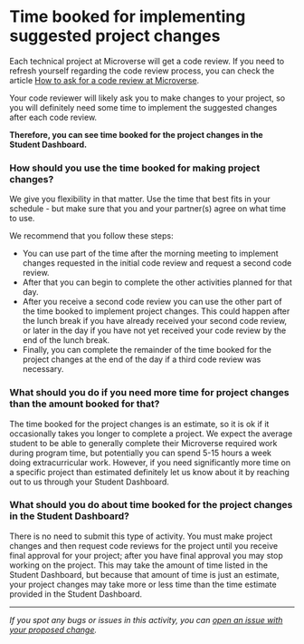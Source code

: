 # Time booked for implementing suggested project changes

Each technical project at Microverse will get a code review. If you need to refresh yourself regarding the code review process, you can check the article [How to ask for a code review at Microverse](https://github.com/microverseinc/curriculum-transversal-skills/blob/main/code-review/articles/how_to_ask_for_a_code_review.md).

Your code reviewer will likely ask you to make changes to your project, so you will definitely need some time to implement the suggested changes after each code review.

**Therefore, you can see time booked for the project changes in the Student Dashboard.**

### How should you use the time booked for making project changes?

We give you flexibility in that matter. Use the time that best fits in your schedule - but make sure that you and your partner(s) agree on what time to use.

We recommend that you follow these steps:
- You can use part of the time after the morning meeting to implement changes requested in the initial code review and request a second code review.
- After that you can begin to complete the other activities planned for that day.
- After you receive a second code review you can use the other part of the time booked to implement project changes. This could happen after the lunch break if you have already received your second code review, or later in the day if you have not yet received your code review by the end of the lunch break.
- Finally, you can complete the remainder of the time booked for the project changes at the end of the day if a third code review was necessary.

### What should you do if you need more time for project changes than the amount booked for that?

The time booked for the project changes is an estimate, so it is ok if it occasionally takes you longer to complete a project.
We expect the average student to be able to generally complete their Microverse required work during program time, but potentially you can spend 5-15 hours a week doing extracurricular work. However, if you need significantly more time on a specific project than estimated definitely let us know about it by reaching out to us through your Student Dashboard.

### What should you do about time booked for the project changes in the Student Dashboard?

There is no need to submit this type of activity. You must make project changes and then request code reviews for the project until you receive final approval for your project; after you have final approval you may stop working on the project. This may take the amount of time listed in the Student Dashboard, but because that amount of time is just an estimate, your project changes may take more or less time than the time estimate provided in the Student Dashboard.

------

_If you spot any bugs or issues in this activity, you can [open an issue with your proposed change](https://github.com/microverseinc/curriculum-transversal-skills/blob/main/git-github/articles/open_issue.md)._
